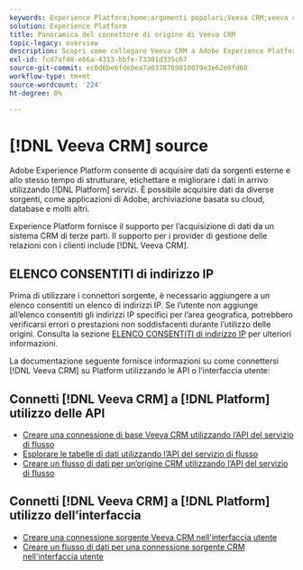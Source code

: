 ```yaml
---
keywords: Experience Platform;home;argomenti popolari;Veeva CRM;veeva crm;veeva;crm
solution: Experience Platform
title: Panoramica del connettore di origine di Veeva CRM
topic-legacy: overview
description: Scopri come collegare Veeva CRM a Adobe Experience Platform utilizzando API o l’interfaccia utente.
exl-id: fcd7af48-e66a-4313-bbfe-73301d335c67
source-git-commit: ec0d6be6fde8ea7a0378769810079e3e62e9fd60
workflow-type: tm+mt
source-wordcount: '224'
ht-degree: 0%

---
```


# [!DNL Veeva CRM] source

Adobe Experience Platform consente di acquisire dati da sorgenti esterne e allo stesso tempo di strutturare, etichettare e migliorare i dati in arrivo utilizzando [!DNL Platform] servizi. È possibile acquisire dati da diverse sorgenti, come applicazioni di Adobe, archiviazione basata su cloud, database e molti altri.

Experience Platform fornisce il supporto per l’acquisizione di dati da un sistema CRM di terze parti. Il supporto per i provider di gestione delle relazioni con i clienti include [!DNL Veeva CRM].

## ELENCO CONSENTITI di indirizzo IP

Prima di utilizzare i connettori sorgente, è necessario aggiungere a un elenco consentiti un elenco di indirizzi IP. Se l’utente non aggiunge all’elenco consentiti gli indirizzi IP specifici per l’area geografica, potrebbero verificarsi errori o prestazioni non soddisfacenti durante l’utilizzo delle origini. Consulta la sezione [ELENCO CONSENTITI di indirizzo IP](../../ip-address-allow-list.md) per ulteriori informazioni.

La documentazione seguente fornisce informazioni su come connettersi [!DNL Veeva CRM] su Platform utilizzando le API o l’interfaccia utente:

## Connetti [!DNL Veeva CRM] a [!DNL Platform] utilizzo delle API

- [Creare una connessione di base Veeva CRM utilizzando l’API del servizio di flusso](../../tutorials/api/create/crm/veeva.md)
- [Esplorare le tabelle di dati utilizzando l’API del servizio di flusso](../../tutorials/api/explore/tabular.md)
- [Creare un flusso di dati per un’origine CRM utilizzando l’API del servizio di flusso](../../tutorials/api/collect/crm.md)

## Connetti [!DNL Veeva CRM] a [!DNL Platform] utilizzo dell’interfaccia

- [Creare una connessione sorgente Veeva CRM nell&#39;interfaccia utente](../../tutorials/ui/create/crm/veeva.md)
- [Creare un flusso di dati per una connessione sorgente CRM nell&#39;interfaccia utente](../../tutorials/ui/dataflow/crm.md)
